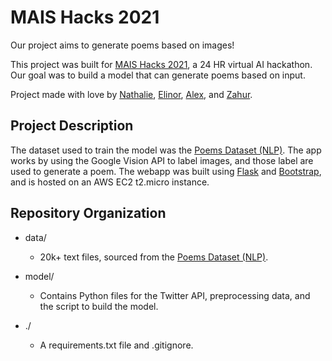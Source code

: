 # MAIS Hacks 2021 

Our project aims to generate poems based on images!

This project was built for [MAIS Hacks 2021](https://maishacks.com/), a 24 HR virtual AI hackathon. Our goal was to build a model that can generate poems based on input. 

Project made with love by [Nathalie](https://github.com/nredick), [Elinor](https://github.com/elinorpd), [Alex](https://github.com/allu5662), and [Zahur](https://github.com/croissantfriend).

## Project Description

The dataset used to train the model was the [Poems Dataset (NLP)](https://www.kaggle.com/michaelarman/poemsdataset). The app works by using the Google Vision API to label images, and those label are used to generate a poem. The webapp was built using [Flask](https://flask.palletsprojects.com/en/1.1.x/) and [Bootstrap](https://getbootstrap.com/), and is hosted on an AWS EC2 t2.micro instance.

## Repository Organization

- data/
  - 20k+ text files, sourced from the [Poems Dataset (NLP)](https://www.kaggle.com/michaelarman/poemsdataset).

- model/
  - Contains Python files for the Twitter API, preprocessing data, and the script to build the model.

- ./ 
  - A requirements.txt file and .gitignore. 
